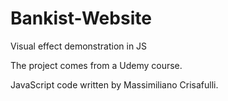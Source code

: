 # Bankist-Website
Visual effect demonstration in JS

The project comes from a Udemy course.

JavaScript code written by Massimiliano Crisafulli.
